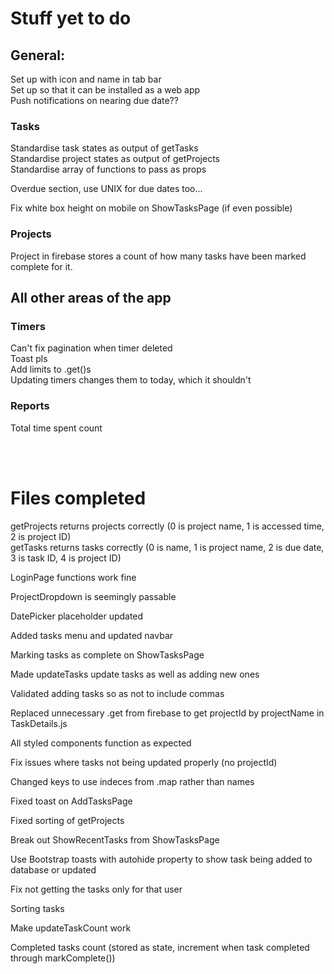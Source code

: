 # Stuff yet to do
## General:
Set up with icon and name in tab bar  
Set up so that it can be installed as a web app  
Push notifications on nearing due date??  

### Tasks
Standardise task states as output of getTasks  
Standardise project states as output of getProjects  
Standardise array of functions to pass as props  

Overdue section, use UNIX for due dates too...  

Fix white box height on mobile on ShowTasksPage (if even possible)  

### Projects
Project in firebase stores a count of how many tasks have been marked complete for it.  



## All other areas of the app  
### Timers  
Can't fix pagination when timer deleted  
Toast pls  
Add limits to .get()s  
Updating timers changes them to today, which it shouldn't  

### Reports
Total time spent count  

<br/><br/>


# Files completed
getProjects returns projects correctly
(0 is project name, 1 is accessed time, 2 is project ID)   
getTasks returns tasks correctly
(0 is name, 1 is project name, 2 is due date, 3 is task ID, 4 is project ID)  

LoginPage functions work fine  

ProjectDropdown is seemingly passable

DatePicker placeholder updated

Added tasks menu and updated navbar  

Marking tasks as complete on ShowTasksPage  

Made updateTasks update tasks as well as adding new ones  

Validated adding tasks so as not to include commas  

Replaced unnecessary .get from firebase to get projectId by projectName in TaskDetails.js   

All styled components function as expected  

Fix issues where tasks not being updated properly (no projectId)  

Changed keys to use indeces from .map rather than names  

Fixed toast on AddTasksPage  

Fixed sorting of getProjects  

Break out ShowRecentTasks from ShowTasksPage  

Use Bootstrap toasts with autohide property to show task being added to database or updated  

Fix not getting the tasks only for that user  

Sorting tasks  

Make updateTaskCount work  

Completed tasks count (stored as state, increment when task completed through markComplete())  

